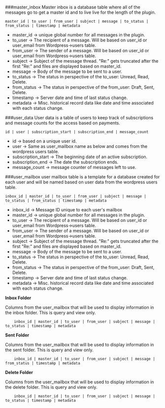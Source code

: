 ###master_inbox
Master inbox is a database table where all of the messages go to get a master id and to live live for the length of the plugin.

	master_id | to_user | from_user | subject | message | to_status | from_status | timestamp | metadata
	
- master_id -> unique global number for all messages in the plugin.
- to_user -> The recipient of a message. Will be based on user_id or user_email from Wordpress->users table.
- from_user -> The sender of a message. Will be based on user_id or user_email from Wordpress->users table.
- subject -> Subject of the message thread. "Re:" gets truncated after the first "Re:" and files are displayed based on master_id.
- message -> Body of the message to be sent to a user.
- to_status -> The status in perspective of the to_user: Unread, Read, Delete. 
- from_status -> The status in perspective of the from_user: Draft, Sent, Delete.
- timestamp -> Server date and time of last status change.
- metadata -> Misc. historical record data like date and time associated with each status change. 

###user_data
User data is a table of users to keep track of subscriptions and message counts for the access based on payments.

	id | user | subscription_start | subscription_end | message_count 
	
- id -> based on a unique user id.
- user -> Same as user_mailbox name as below and comes from the wordpress users table.
- subscription_start -> The beginning date of an active subscription.
- subscription_end -> The date the subscription ends.
- message_count -> message counter of messages left to use.

###user_mailbox
user mailbox table is a template for a database created for each user and will be named based on user data from the wordpress users table. 

	inbox_id | master_id | to_user | from_user | subject | message | to_status | from_status | timestamp | metadata

- inbox_id -> Message ID unique to each user's mailbox
- master_id -> unique global number for all messages in the plugin.
- to_user -> The recipient of a message. Will be based on user_id or user_email from Wordpress->users table.
- from_user -> The sender of a message. Will be based on user_id or user_email from Wordpress->users table.
- subject -> Subject of the message thread. "Re:" gets truncated after the first "Re:" and files are displayed based on master_id.
- message -> Body of the message to be sent to a user.
- to_status -> The status in perspective of the to_user: Unread, Read, Delete. 
- from_status -> The status in perspective of the from_user: Draft, Sent, Delete.
- timestamp -> Server date and time of last status change.
- metadata -> Misc. historical record data like date and time associated with each status change.

__Inbox Folder__

Columns from the user_mailbox that will be used to display information in the inbox folder. This is query and view only.

		inbox_id | master_id | to_user | from_user | subject | message | to_status | timestamp | metadata
__Sent Folder__

Columns from the user_mailbox that will be used to display information in the sent folder. This is query and view only.

		inbox_id | master_id | to_user | from_user | subject | message | from_status | timestamp | metadata
__Delete Folder__

Columns from the user_mailbox that will be used to display information in the delete folder. This is query and view only.

		inbox_id | master_id | to_user | from_user | subject | message | to_status | timestamp | metadata
